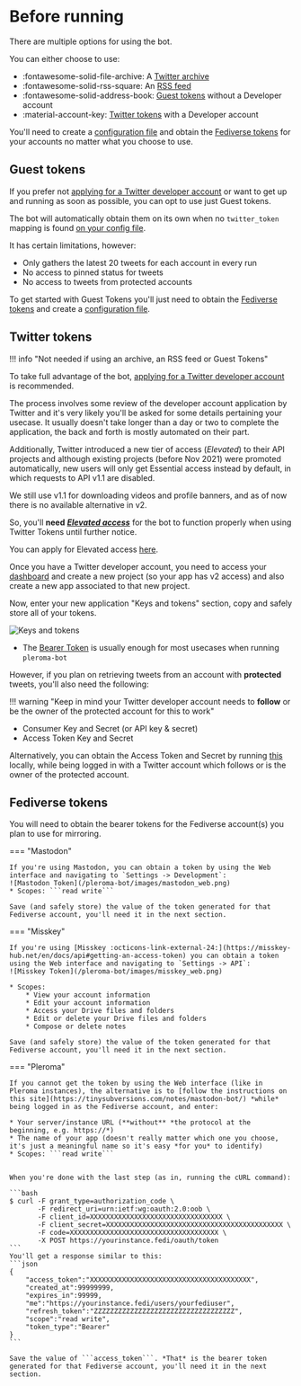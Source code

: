 # Before running

There are multiple options for using the bot.

You can either choose to use: 

- :fontawesome-solid-file-archive: A [Twitter archive](/pleroma-bot/gettingstarted/usage/#using-an-archive)
- :fontawesome-solid-rss-square: An [RSS feed](/pleroma-bot/gettingstarted/usage/#using-an-rss-feed)
- :fontawesome-solid-address-book: [Guest tokens](/pleroma-bot/gettingstarted/beforerunning/#guest-tokens) without a Developer account 
- :material-account-key: [Twitter tokens](/pleroma-bot/gettingstarted/beforerunning/#twitter-tokens) with a Developer account 

You'll need to create a [configuration file](/pleroma-bot/gettingstarted/configuration/) and obtain the [Fediverse tokens](/pleroma-bot/gettingstarted/beforerunning/#fediverse-tokens) for your accounts no matter what you choose to use.

## Guest tokens
If you prefer not [applying for a Twitter developer account](https://developer.twitter.com/en/apply-for-access) or want to get up and running as soon as possible, you can opt to use just Guest tokens.

The bot will automatically obtain them on its own when no `twitter_token` mapping is found [on your config file](/pleroma-bot/gettingstarted/configuration/#minimal-config).

It has certain limitations, however:

- Only gathers the latest 20 tweets for each account in every run
- No access to pinned status for tweets
- No access to tweets from protected accounts

To get started with Guest Tokens you'll just need to obtain the [Fediverse tokens](/pleroma-bot/gettingstarted/beforerunning/#fediverse-tokens) and create a [configuration file](/pleroma-bot/gettingstarted/configuration/).

## Twitter tokens

!!! info "Not needed if using an archive, an RSS feed or Guest Tokens"

To take full advantage of the bot, [applying for a Twitter developer account](https://developer.twitter.com/en/apply-for-access) is recommended.

The process involves some review of the developer account application by Twitter and it's very likely you'll be asked for some details pertaining your usecase. It usually doesn't take longer than a day or two to complete the application, the back and forth is mostly automated on their part.

Additionally, Twitter introduced a new tier of access (*Elevated*) to their API projects and although existing projects (before Nov 2021) were promoted automatically, new users will only get Essential access instead by default, in which requests to API v1.1 are disabled. 

We still use v1.1 for downloading videos and profile banners, and as of now there is no available alternative in v2.

So, you'll **need** [_***Elevated access***_](https://developer.twitter.com/en/docs/twitter-api/getting-started/about-twitter-api#v2-access-level) for the bot to function properly when using Twitter Tokens until further notice.

You can apply for Elevated access [here](https://developer.twitter.com/en/portal/products/elevated).

Once you have a Twitter developer account, you need to access your [dashboard](https://developer.twitter.com/en/portal/dashboard) and create a new project (so your app has v2 access) and also create a new app associated to that new project.

Now, enter your new application "Keys and tokens" section, copy and safely store all of your tokens.

![Keys and tokens](/pleroma-bot/images/keys.png)

* The [Bearer Token](https://developer.twitter.com/en/docs/authentication/api-reference/token) is usually enough for most usecases when running ```pleroma-bot```


However, if you plan on retrieving tweets from an account with **protected** tweets, you'll also need the following:

!!! warning "Keep in mind your Twitter developer account needs to **follow** or be the owner of the protected account for this to work"

* Consumer Key and Secret (or API key & secret)
* Access Token Key and Secret

Alternatively, you can obtain the Access Token and Secret by running [this](https://github.com/joestump/python-oauth2/wiki/Twitter-Three-legged-OAuth-Python-3.0) locally, while being logged in with a Twitter account which follows or is the owner of the protected account.

## Fediverse tokens

You will need to obtain the bearer tokens for the Fediverse account(s) you plan to use for mirroring.

=== "Mastodon"

    If you're using Mastodon, you can obtain a token by using the Web interface and navigating to `Settings -> Development`:
    ![Mastodon Token](/pleroma-bot/images/mastodon_web.png)
    * Scopes: ```read write```

    Save (and safely store) the value of the token generated for that Fediverse account, you'll need it in the next section.

=== "Misskey"

    If you're using [Misskey :octicons-link-external-24:](https://misskey-hub.net/en/docs/api#getting-an-access-token) you can obtain a token using the Web interface and navigating to `Settings -> API`:
    ![Misskey Token](/pleroma-bot/images/misskey_web.png)
    
    * Scopes:
        * View your account information
        * Edit your account information
        * Access your Drive files and folders
        * Edit or delete your Drive files and folders
        * Compose or delete notes
    
    Save (and safely store) the value of the token generated for that Fediverse account, you'll need it in the next section. 

=== "Pleroma"

    If you cannot get the token by using the Web interface (like in Pleroma instances), the alternative is to [follow the instructions on this site](https://tinysubversions.com/notes/mastodon-bot/) *while* being logged in as the Fediverse account, and enter:

    * Your server/instance URL (**without** *the protocol at the beginning, e.g. https://*)
    * The name of your app (doesn't really matter which one you choose, it's just a meaningful name so it's easy *for you* to identify)
    * Scopes: ```read write```


    When you're done with the last step (as in, running the cURL command):

    ```bash
    $ curl -F grant_type=authorization_code \
           -F redirect_uri=urn:ietf:wg:oauth:2.0:oob \ 
           -F client_id=XXXXXXXXXXXXXXXXXXXXXXXXXXXXXXXXX \
           -F client_secret=XXXXXXXXXXXXXXXXXXXXXXXXXXXXXXXXXXXXXXXXXXXX \
           -F code=XXXXXXXXXXXXXXXXXXXXXXXXXXXXXXXXXXXXX \
           -X POST https://yourinstance.fedi/oauth/token
    ```
    You'll get a response similar to this:
    ```json
    {
        "access_token":"XXXXXXXXXXXXXXXXXXXXXXXXXXXXXXXXXXXXXXXX",
        "created_at":99999999,
        "expires_in":99999,
        "me":"https://yourinstance.fedi/users/yourfediuser",
        "refresh_token":"ZZZZZZZZZZZZZZZZZZZZZZZZZZZZZZZZZZZ",
        "scope":"read write",
        "token_type":"Bearer"
    }
    ```

    Save the value of ```access_token```. *That* is the bearer token generated for that Fediverse account, you'll need it in the next section.